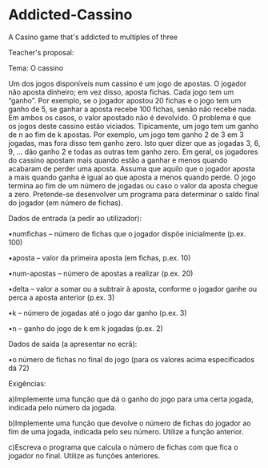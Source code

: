  # Addicted-Cassino

 A Casino game that's addicted to multiples of three

 Teacher's proposal:

 Tema: O cassino
 
Um dos jogos disponíveis num cassino é um jogo de apostas. O jogador não aposta dinheiro; em vez disso, aposta fichas. Cada jogo tem um “ganho”. Por exemplo, se o jogador apostou 20 fichas e o jogo tem um ganho de 5, se ganhar a aposta recebe 100 fichas, senão não recebe nada. Em ambos os casos, o valor apostado não é devolvido. O problema é que os jogos deste cassino estão viciados. Tipicamente, um jogo tem um ganho de n ao fim de k apostas. Por exemplo, um jogo tem ganho 2 de 3 em 3 jogadas, mas fora disso tem ganho zero. Isto quer dizer que as jogadas 3, 6, 9, ... dão ganho 2 e todas as outras tem ganho zero. Em geral, os jogadores do cassino apostam mais quando estão a ganhar e menos quando acabaram de perder uma aposta. Assuma que aquilo que o jogador aposta a mais quando ganha é igual ao que aposta a menos quando perde. O jogo termina ao fim de um número de jogadas ou caso o valor da aposta chegue a zero. Pretende-se desenvolver um programa para determinar o saldo final do jogador (em número de fichas).

 

Dados de entrada (a pedir ao utilizador):

•numfichas – número de fichas que o jogador dispõe inicialmente (p.ex. 100)

•aposta – valor da primeira aposta (em fichas, p.ex. 10)

•num-apostas – número de apostas a realizar (p.ex. 20)

•delta – valor a somar ou a subtrair à aposta, conforme o jogador ganhe ou perca a aposta anterior (p.ex. 3)

•k – número de jogadas até o jogo dar ganho (p.ex. 3)

•n – ganho do jogo de k em k jogadas (p.ex. 2)

 

Dados de saída (a apresentar no ecrã):

•o número de fichas no final do jogo (para os valores acima especificados dá 72)

 

Exigências:

a)Implemente uma função que dá o ganho do jogo para uma certa jogada, indicada pelo número da jogada.

b)Implemente uma função que devolve o número de fichas do jogador ao fim de uma jogada, indicada pelo seu número. Utilize a função anterior.

c)Escreva o programa que calcula o número de fichas com que fica o jogador no final. Utilize as funções anteriores.

 
